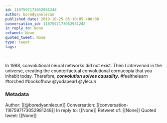 ```yaml
---
id: 1187597173052981248
author: boredyannlecun
published_date: 2019-10-25 05:10:05 +00:00
conversation_id: 1187597173052981248
in_reply_to: None
retweet: None
quoted_tweet: None
type: tweet
tags:

---
```


In 1988, convolutional neural networks did not exist. Then I *intervened* in the universe, creating the counterfactual convolutional cornucopia that you inhabit today. Therefore, ***convolution solves causality.*** #feelthelearn #torched #bookofhow @yudapearl @ylecun

### Metadata

Author: [[@boredyannlecun]]
Conversation: [[conversation-1187597173052981248]]
In reply to: [[None]]
Retweet of: [[None]]
Quoted tweet: [[None]]
